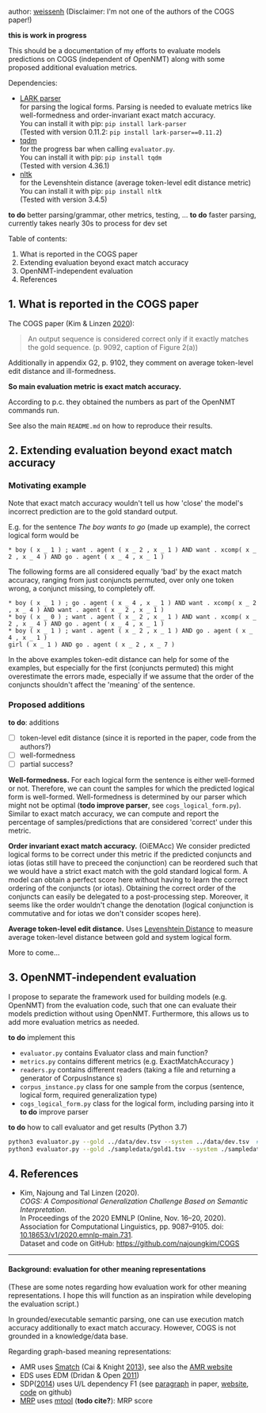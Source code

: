 author: [weissenh](https://github.com/weissenh) (Disclaimer: I'm not one of the authors of the COGS paper!)

**this is work in progress**

This should be a documentation of my efforts to evaluate models predictions on 
COGS (independent of OpenNMT) along with some proposed additional evaluation metrics.

Dependencies:
- [LARK parser](https://github.com/lark-parser/lark)  
  for parsing the logical forms. Parsing is needed to evaluate metrics like 
  well-formedness and order-invariant exact match accuracy.  
  You can install it with pip: `pip install lark-parser`  
  (Tested with version 0.11.2: `pip install lark-parser==0.11.2`)
- [tqdm](https://tqdm.github.io/)  
  for the progress bar when calling `evaluator.py`.  
  You can install it with pip: `pip install tqdm`  
  (Tested with version 4.36.1)
- [nltk](https://www.nltk.org/)  
  for the Levenshtein distance (average token-level edit distance metric)  
  You can install it with pip: `pip install nltk`  
  (Tested with version 3.4.5)

**to do** better parsing/grammar, other metrics, testing, ...
**to do** faster parsing, currently takes nearly 30s to process for dev set


Table of contents:
1. What is reported in the COGS paper
2. Extending evaluation beyond exact match accuracy
3. OpenNMT-independent evaluation
4. References


## 1. What is reported in the COGS paper

The COGS paper (Kim & Linzen [2020](https://www.aclweb.org/anthology/2020.emnlp-main.731)):

> An output sequence is considered correct only if it exactly matches the gold sequence. 
> (p. 9092, caption of Figure 2(a))

Additionally in appendix G2, p. 9102, they comment on 
average token-level edit distance and ill-formedness.

**So main evaluation metric is exact match accuracy.**

According to p.c. they obtained the numbers as part of the OpenNMT commands run.

See also the main `README.md` on how to reproduce their results.


## 2. Extending evaluation beyond exact match accuracy

### Motivating example
Note that exact match accuracy wouldn't tell us how 'close' 
the model's incorrect prediction are to the gold standard output.

E.g. for the sentence *The boy wants to go* (made up example), 
the correct logical form would be
```
* boy ( x _ 1 ) ; want . agent ( x _ 2 , x _ 1 ) AND want . xcomp( x _ 2 , x _ 4 ) AND go . agent ( x _ 4 , x _ 1 )
```
The following forms are all considered equally 'bad' by the exact match accuracy,
ranging from just conjuncts permuted, over only one token wrong, a conjunct missing, to completely off.
```
* boy ( x _ 1 ) ; go . agent ( x _ 4 , x _ 1 ) AND want . xcomp( x _ 2 , x _ 4 ) AND want . agent ( x _ 2 , x _ 1 )
* boy ( x _ 0 ) ; want . agent ( x _ 2 , x _ 1 ) AND want . xcomp( x _ 2 , x _ 4 ) AND go . agent ( x _ 4 , x _ 1 )
* boy ( x _ 1 ) ; want . agent ( x _ 2 , x _ 1 ) AND go . agent ( x _ 4 , x _ 1 )
girl ( x _ 1 ) AND go . agent ( x _ 2 , x _ 7 )
```
In the above examples token-edit distance can help for some of the examples,
but especially for the first (conjuncts permuted) this might overestimate the errors made,
especially if we assume that the order of the conjuncts shouldn't affect the 'meaning' of the sentence.

### Proposed additions

**to do**: additions
- [ ] token-level edit distance (since it is reported in the paper, code from the authors?)
- [ ] well-formedness
- [ ] partial success?

**Well-formedness.** For each logical form the sentence is either well-formed or not.
Therefore, we can count the samples for which the predicted logical form is well-formed.
Well-formedness is determined by our parser which might not be optimal 
(**todo improve parser**, see `cogs_logical_form.py`).
Similar to exact match accuracy, we can compute and report the percentage of 
samples/predictions that are considered 'correct' under this metric.

**Order invariant exact match accuracy.** (OiEMAcc) 
We consider predicted logical forms to be correct under this metric if 
the predicted conjuncts and iotas (iotas still have to preceed the conjunction)
can be reordered such that we would have a strict exact match with the gold standard logical form.
A model can obtain a perfect score here without having to learn the correct ordering of the conjuncts (or iotas).
Obtaining the correct order of the conjuncts can easily be delegated to a 
post-processing step. Moreover, it seems like the order wouldn't change the denotation 
(logical conjunction is commutative and for iotas we don't consider scopes here).

**Average token-level edit distance.**
Uses [Levenshtein Distance](https://en.wikipedia.org/wiki/Levenshtein_distance)
to measure average token-level distance between gold and system logical form.  


More to come...


## 3. OpenNMT-independent evaluation

I propose to separate the framework used for building models (e.g. OpenNMT)
from the evaluation code, such that one can evaluate their models prediction 
without using OpenNMT. Furthermore, this allows us to add more evaluation metrics as needed.

**to do** implement this
- `evaluator.py` contains Evaluator class and main function?
- `metrics.py`  contains different metrics (e.g. ExactMatchAccuracy )
- `readers.py` contains different readers (taking a file and returning a generator of CorpusInstance s)
- `corpus_instance.py` class for one sample from the corpus (sentence, logical form, required generalization type)
- `cogs_logical_form.py` class for the logical form, including parsing into it **to do** improve parser

**to do** how to call evaluator and get results (Python 3.7)
```bash
python3 evaluator.py --gold ../data/dev.tsv --system ../data/dev.tsv  # should give perfect results
python3 evaluator.py --gold ./sampledata/gold1.tsv --system ./sampledata/system1.tsv
```


## 4. References

- Kim, Najoung and Tal Linzen (2020).   
  *COGS: A Compositional Generalization Challenge Based on Semantic Interpretation*.  
  In Proceedings of the 2020 EMNLP (Online, Nov. 16–20, 2020).  
  Association for Computational Linguistics, pp. 9087–9105.
  doi: [10.18653/v1/2020.emnlp-main.731](https://www.aclweb.org/anthology/2020.emnlp-main.731).  
  Dataset and code on GitHub: https://github.com/najoungkim/COGS


-----------------------
#### Background: evaluation for other meaning representations

(These are some notes regarding how evaluation work for other meaning representations.
I hope this will function as an inspiration while developing the evaluation script.)

In grounded/executable semantic parsing, one can use execution match accuracy 
additionally to exact match accuracy. However, COGS is not grounded in a knowledge/data base.

Regarding graph-based meaning representations:
- AMR uses [Smatch](https://github.com/snowblink14/smatch) 
  (Cai & Knight [2013](https://www.aclweb.org/anthology/P13-2131/)), 
  see also the [AMR website](https://amr.isi.edu/evaluation.html)
- EDS uses EDM (Dridan & Open [2011](https://www.aclweb.org/anthology/W11-2927/))
- SDP([2014](https://alt.qcri.org/semeval2014/task8/)) uses U/L dependency F1 
  (see [paragraph](https://www.aclweb.org/anthology/S14-2008.pdf#page=7) in paper, 
  [website](https://alt.qcri.org/semeval2014/task8/index.php?id=evaluation), 
  [code](https://github.com/semantic-dependency-parsing/toolkit) on github)
- [MRP](http://mrp.nlpl.eu/2020/index.php) uses [mtool](https://github.com/cfmrp/mtool) (**todo cite?**): MRP score

